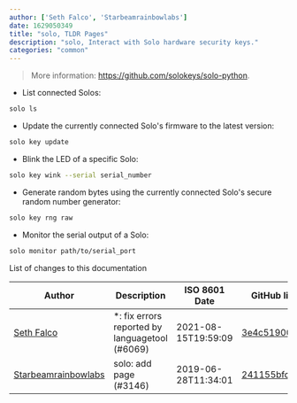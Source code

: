 ```yaml
---
author: ['Seth Falco', 'Starbeamrainbowlabs']
date: 1629050349
title: "solo, TLDR Pages"
description: "solo, Interact with Solo hardware security keys."
categories: "common"
---
```

> More information: <https://github.com/solokeys/solo-python>.

- List connected Solos:

```bash
solo ls
```

- Update the currently connected Solo's firmware to the latest version:

```bash
solo key update
```

- Blink the LED of a specific Solo:

```bash
solo key wink --serial serial_number
```

- Generate random bytes using the currently connected Solo's secure random number generator:

```bash
solo key rng raw
```

- Monitor the serial output of a Solo:

```bash
solo monitor path/to/serial_port
```
List of changes to this documentation


Author | Description | ISO 8601 Date | GitHub link
------|-----|-----|-----
[Seth Falco](mailto:seth@falco.fun) | *: fix errors reported by languagetool (#6069) | 2021-08-15T19:59:09 | [3e4c519004a4](https://github.com/tldr-pages/tldr/commit/3e4c519004a471c861cdc609fd7239ee3355671c)
[Starbeamrainbowlabs](mailto:sbrl@starbeamrainbowlabs.com) | solo: add page (#3146) | 2019-06-28T11:34:01 | [241155bfd72d](https://github.com/tldr-pages/tldr/commit/241155bfd72de97c9b22ebddb7e66ac2dfa87cf9)

